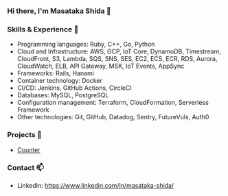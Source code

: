 ### Hi there, I'm Masataka Shida 👋

### Skills & Experience 🚀

- Programming languages: Ruby, C++, Go, Python
- Cloud and Infrastructure: AWS, GCP, IoT Core, DynamoDB, Timestream, CloudFront, S3, Lambda, SQS, SNS, SES, EC2, ECS, ECR, RDS, Aurora, CloudWatch, ELB, API Gateway, MSK, IoT Events, AppSync
- Frameworks: Rails, Hanami
- Container technology: Docker
- CI/CD: Jenkins, GitHub Actions, CircleCI
- Databases: MySQL, PostgreSQL
- Configuration management: Terraform, CloudFormation, Serverless Framework
- Other technologies: Git, GitHub, Datadog, Sentry, FutureVuls, Auth0

### Projects 💼

- [Counter](https://github.com/masatakashida/counter)

### Contact 📫

- LinkedIn: https://www.linkedin.com/in/masataka-shida/

<!--
**masatakashida/masatakashida** is a ✨ _special_ ✨ repository because its `README.md` (this file) appears on your GitHub profile.

Here are some ideas to get you started:

- 🔭 I’m currently working on ...
- 🌱 I’m currently learning ...
- 👯 I’m looking to collaborate on ...
- 🤔 I’m looking for help with ...
- 💬 Ask me about ...
- 📫 How to reach me: ...
- 😄 Pronouns: ...
- ⚡ Fun fact: ...
-->
